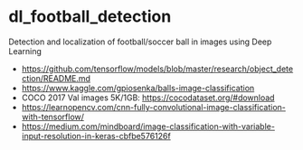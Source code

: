# dl_football_detection

Detection and localization of football/soccer ball in images using Deep Learning

- https://github.com/tensorflow/models/blob/master/research/object_detection/README.md
- https://www.kaggle.com/gpiosenka/balls-image-classification
- COCO 2017 Val images 5K/1GB: https://cocodataset.org/#download
- https://learnopencv.com/cnn-fully-convolutional-image-classification-with-tensorflow/
- https://medium.com/mindboard/image-classification-with-variable-input-resolution-in-keras-cbfbe576126f

